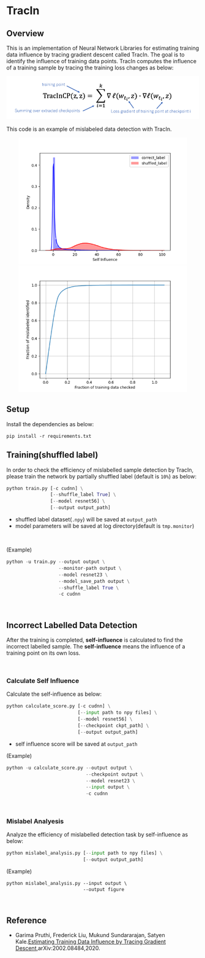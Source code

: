 # TracIn

## Overview
This is an implementation of Neural Network Libraries for estimating training data influence by tracing gradient descent called TracIn. The goal is to identify the influence of training data points. TracIn computes the influence of a training sample by tracing the training loss changes as below:

<p align="center">
<img src="./figure/equation.png" width="650px">  
</p>

This code is an example of mislabeled data detection with TracIn. 

<p align="center">
<img src="./figure/self_influence_distribution.png" width="440px"><img src="./figure/score_curve.png" width="440px">
</p>

## Setup
Install the dependencies as below:

```
pip install -r requirements.txt
```

## Training(shuffled label)
In order to check the efficiency of mislabelled sample detection by TracIn, please train the network by partially shuffled label (default is `10%`) as below: 
<br>

```python
python train.py [-c cudnn] \
                [--shuffle_label True] \
                [--model resnet56] \
                [--output output_path]
```

- shuffled label dataset(`.npy`) will be saved at `output_path`
- model parameters will be saved at log directory(default is `tmp.monitor`)
<br>

(Example)
```python
python -u train.py --output output \
                   --monitor-path output \
                   --model resnet23 \
                   --model_save_path output \
                   --shuffle_label True \
                   -c cudnn
```
<br>

## Incorrect Labelled Data Detection
After the training is completed, **self-influence** is calculated to find the incorrect labelled sample. The **self-influence** means the influence of a training point on its own loss.

<br>

### Calculate Self Influence

Calculate the self-influence as below:
<br>

```python
python calculate_score.py [-c cudnn] \
                          [--input path to npy files] \
                          [--model resnet56] \
                          [--checkpoint ckpt_path] \
                          [--output output_path]
```

- self influence score will be saved at `output_path`

(Example)
```python
python -u calculate_score.py --output output \
                             --checkpoint output \
                             --model resnet23 \
                             --input output \
                             -c cudnn
```
<br>

### Mislabel Analyesis

Analyze the efficiency of mislabelled detection task by self-influence as below:
<br>

```python
python mislabel_analysis.py [--input path to npy files] \
                            [--output output_path]
```
(Example)
```pyhton
python mislabel_analysis.py --input output \
                            --output figure
```
<br>

## Reference
- Garima Pruthi, Frederick Liu, Mukund Sundararajan, Satyen Kale.[Estimating Training Data Influence by Tracing Gradient Descent](https://arxiv.org/pdf/2002.08484.pdf),arXiv:2002.08484,2020.
